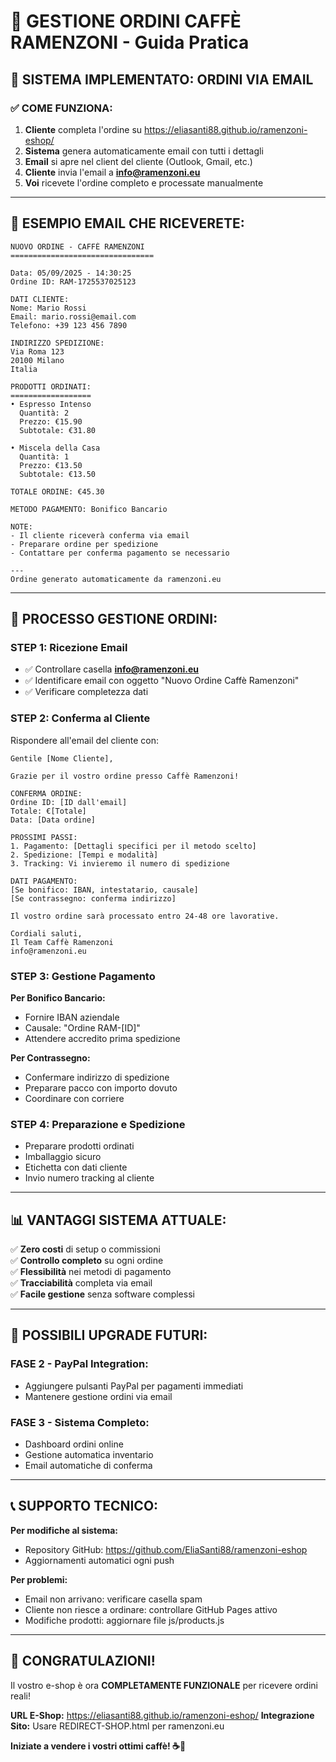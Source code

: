 # 📧 GESTIONE ORDINI CAFFÈ RAMENZONI - Guida Pratica

## 🎯 **SISTEMA IMPLEMENTATO: ORDINI VIA EMAIL**

### **✅ COME FUNZIONA:**

1. **Cliente** completa l'ordine su https://eliasanti88.github.io/ramenzoni-eshop/
2. **Sistema** genera automaticamente email con tutti i dettagli
3. **Email** si apre nel client del cliente (Outlook, Gmail, etc.)
4. **Cliente** invia l'email a **info@ramenzoni.eu**
5. **Voi** ricevete l'ordine completo e processate manualmente

---

## 📨 **ESEMPIO EMAIL CHE RICEVERETE:**

```
NUOVO ORDINE - CAFFÈ RAMENZONI
================================

Data: 05/09/2025 - 14:30:25
Ordine ID: RAM-1725537025123

DATI CLIENTE:
Nome: Mario Rossi
Email: mario.rossi@email.com
Telefono: +39 123 456 7890

INDIRIZZO SPEDIZIONE:
Via Roma 123
20100 Milano
Italia

PRODOTTI ORDINATI:
==================
• Espresso Intenso
  Quantità: 2
  Prezzo: €15.90
  Subtotale: €31.80

• Miscela della Casa
  Quantità: 1
  Prezzo: €13.50
  Subtotale: €13.50

TOTALE ORDINE: €45.30

METODO PAGAMENTO: Bonifico Bancario

NOTE:
- Il cliente riceverà conferma via email
- Preparare ordine per spedizione
- Contattare per conferma pagamento se necessario

---
Ordine generato automaticamente da ramenzoni.eu
```

---

## 🔧 **PROCESSO GESTIONE ORDINI:**

### **STEP 1: Ricezione Email**
- ✅ Controllare casella **info@ramenzoni.eu**
- ✅ Identificare email con oggetto "Nuovo Ordine Caffè Ramenzoni"
- ✅ Verificare completezza dati

### **STEP 2: Conferma al Cliente**
Rispondere all'email del cliente con:

```
Gentile [Nome Cliente],

Grazie per il vostro ordine presso Caffè Ramenzoni!

CONFERMA ORDINE:
Ordine ID: [ID dall'email]
Totale: €[Totale]
Data: [Data ordine]

PROSSIMI PASSI:
1. Pagamento: [Dettagli specifici per il metodo scelto]
2. Spedizione: [Tempi e modalità]
3. Tracking: Vi invieremo il numero di spedizione

DATI PAGAMENTO:
[Se bonifico: IBAN, intestatario, causale]
[Se contrassegno: conferma indirizzo]

Il vostro ordine sarà processato entro 24-48 ore lavorative.

Cordiali saluti,
Il Team Caffè Ramenzoni
info@ramenzoni.eu
```

### **STEP 3: Gestione Pagamento**

**Per Bonifico Bancario:**
- Fornire IBAN aziendale
- Causale: "Ordine RAM-[ID]"
- Attendere accredito prima spedizione

**Per Contrassegno:**
- Confermare indirizzo di spedizione
- Preparare pacco con importo dovuto
- Coordinare con corriere

### **STEP 4: Preparazione e Spedizione**
- Preparare prodotti ordinati
- Imballaggio sicuro
- Etichetta con dati cliente
- Invio numero tracking al cliente

---

## 📊 **VANTAGGI SISTEMA ATTUALE:**

✅ **Zero costi** di setup o commissioni  
✅ **Controllo completo** su ogni ordine  
✅ **Flessibilità** nei metodi di pagamento  
✅ **Tracciabilità** completa via email  
✅ **Facile gestione** senza software complessi  

---

## 🚀 **POSSIBILI UPGRADE FUTURI:**

### **FASE 2 - PayPal Integration:**
- Aggiungere pulsanti PayPal per pagamenti immediati
- Mantenere gestione ordini via email

### **FASE 3 - Sistema Completo:**
- Dashboard ordini online
- Gestione automatica inventario
- Email automatiche di conferma

---

## 📞 **SUPPORTO TECNICO:**

**Per modifiche al sistema:**
- Repository GitHub: https://github.com/EliaSanti88/ramenzoni-eshop
- Aggiornamenti automatici ogni push

**Per problemi:**
- Email non arrivano: verificare casella spam
- Cliente non riesce a ordinare: controllare GitHub Pages attivo
- Modifiche prodotti: aggiornare file js/products.js

---

## 🎉 **CONGRATULAZIONI!**

Il vostro e-shop è ora **COMPLETAMENTE FUNZIONALE** per ricevere ordini reali!

**URL E-Shop:** https://eliasanti88.github.io/ramenzoni-eshop/
**Integrazione Sito:** Usare REDIRECT-SHOP.html per ramenzoni.eu

**Iniziate a vendere i vostri ottimi caffè! ☕🚀**
